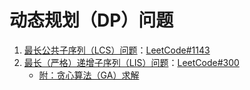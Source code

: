 
# 动态规划（DP）问题

1. [最长公共子序列（LCS）问题](../../src/algorithm/dp/lcs.go#L6)：[LeetCode#1143](https://leetcode.cn/problems/longest-common-subsequence/description/)
1. [最长（严格）递增子序列（LIS）问题](../../src/algorithm/dp/lis.go#L6)：[LeetCode#300](https://leetcode.cn/problems/longest-increasing-subsequence/description/)
    - [附：贪心算法（GA）求解](../../src/algorithm/dp/lis.go#L29)